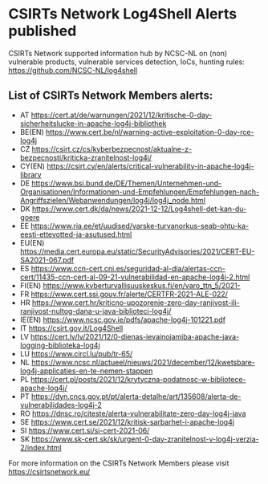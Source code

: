 # CSIRTs Network Log4Shell Alerts published

CSIRTs Network supported information hub by NCSC-NL on (non) vulnerable products, vulnerable services detection, IoCs, hunting rules: 
https://github.com/NCSC-NL/log4shell

## List of CSIRTs Network Members alerts:

- AT      https://cert.at/de/warnungen/2021/12/kritische-0-day-sicherheitslucke-in-apache-log4j-bibliothek
- BE(EN)	https://www.cert.be/nl/warning-active-exploitation-0-day-rce-log4j
- CZ      https://csirt.cz/cs/kyberbezpecnost/aktualne-z-bezpecnosti/kriticka-zranitelnost-log4j/
- CY(EN)  https://csirt.cy/en/alerts/critical-vulnerability-in-apache-log4j-library
- DE      https://www.bsi.bund.de/DE/Themen/Unternehmen-und-Organisationen/Informationen-und-Empfehlungen/Empfehlungen-nach-Angriffszielen/Webanwendungen/log4j/log4j_node.html
- DK      https://www.cert.dk/da/news/2021-12-12/Log4shell-det-kan-du-goere
- EE      https://www.ria.ee/et/uudised/varske-turvanorkus-seab-ohtu-ka-eesti-ettevotted-ja-asutused.html
- EU(EN)  https://media.cert.europa.eu/static/SecurityAdvisories/2021/CERT-EU-SA2021-067.pdf
- ES      https://www.ccn-cert.cni.es/seguridad-al-dia/alertas-ccn-cert/11435-ccn-cert-al-09-21-vulnerabilidad-en-apache-log4j-2.html
- FI(EN)	https://www.kyberturvallisuuskeskus.fi/en/varo_ttn_5/2021- 
- FR 	    https://www.cert.ssi.gouv.fr/alerte/CERTFR-2021-ALE-022/
- HR      https://www.cert.hr/kriticno-upozorenje-zero-day-ranjivost-ili-ranjivost-nultog-dana-u-java-biblioteci-log4j/
- IE(EN) 	https://www.ncsc.gov.ie/pdfs/apache-log4j-101221.pdf
- IT      https://csirt.gov.it/Log4Shell
- LV 	    https://cert.lv/lv/2021/12/0-dienas-ievainojamiba-apache-java-logging-biblioteka-log4j
- LU 	    https://www.circl.lu/pub/tr-65/
- NL 	    https://www.ncsc.nl/actueel/nieuws/2021/december/12/kwetsbare-log4j-applicaties-en-te-nemen-stappen
- PL 	    https://cert.pl/posts/2021/12/krytyczna-podatnosc-w-bibliotece-apache-log4j/
- PT 	    https://dyn.cncs.gov.pt/pt/alerta-detalhe/art/135608/alerta-de-vulnerabilidades-log4j-2
- RO	    https://dnsc.ro/citeste/alerta-vulnerabilitate-zero-day-log4j-java
- SE 	    https://www.cert.se/2021/12/kritisk-sarbarhet-i-apache-log4j
- SI 	    https://www.cert.si/si-cert-2021-06/
- SK	    https://www.sk-cert.sk/sk/urgent-0-day-zranitelnost-v-log4j-verzia-2/index.html

For more information on the CSIRTs Network Members please visit https://csirtsnetwork.eu/ 

